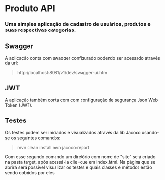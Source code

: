 # Produto API
### Uma simples aplicação de cadastro de usuários, produtos e suas respectivas categorias.

## Swagger
A aplicação conta com swagger configurado podendo ser acessado através da url: 
> http://localhost:8081/v1/dev/swagger-ui.htm

## JWT
A aplicação também conta com com configuração de segurança Json Web Token (JWT).

## Testes
Os testes podem ser iniciados e visualizados através da lib Jacoco usando-se os seguintes comandos:
> mvn clean install
> mvn jacoco:report

Com esse segundo comando um diretório com nome de "site" será criado na pasta target, após acessá-la clie=que em index.html. Na página que se abrirá será possível visualizar os testes e quais classes e métodos estão sendo cobridos por eles.

